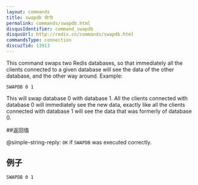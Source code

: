 ```yaml
---
layout: commands
title: swapdb 命令
permalink: commands/swapdb.html
disqusIdentifier: command_swapdb
disqusUrl: http://redis.cn/commands/swapdb.html
commandsType: connection
discuzTid: 13913
---
```


This command swaps two Redis databases, so that immediately all the
clients connected to a given database will see the data of the other database, and
the other way around. Example:

    SWAPDB 0 1

This will swap database 0 with database 1. All the clients connected with database 0 will immediately see the new data, exactly like all the clients connected with database 1 will see the data that was formerly of database 0.

##返回值

@simple-string-reply: `OK` if `SWAPDB` was executed correctly.

## 例子

```
SWAPDB 0 1
```
